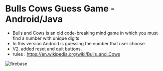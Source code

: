 # Bulls Cows Guess Game - Android/Java
* Bulls and Cows is an old code-breaking mind game in which you must find a number with unique digits
* In this version Android is guessing the number that user choose.
* V2. added reset and quit buttons.
* rules : https://en.wikipedia.org/wiki/Bulls_and_Cows

![firebase](http://www.macheteauto.com/app/bulls_cows_g.gif)
